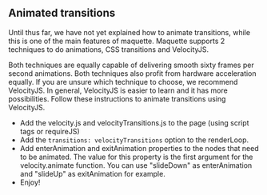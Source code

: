  
## Animated transitions

Until thus far, we have not yet explained how to animate transitions, while this is one of the main features of maquette. Maquette supports 2 techniques to do animations, CSS transitions and VelocityJS.

Both techniques are equally capable of delivering smooth sixty frames per second animations. Both techniques also profit from hardware acceleration equally. If you are unsure which technique to choose, we recommend VelocityJS. In general, VelocityJS is easier to learn and it has more possibilities. Follow these instructions to animate transitions using VelocityJS.

- Add the velocity.js and velocityTransitions.js to the page (using script tags or requireJS)
- Add the `transitions: velocityTransitions` option to the renderLoop.
- Add enterAnimation and exitAnimation properties to the nodes that need to be animated.
  The value for this property is the first argument for the velocity.animate function. 
  You can use "slideDown" as enterAnimation and "slideUp" as exitAnimation for example.
- Enjoy!


